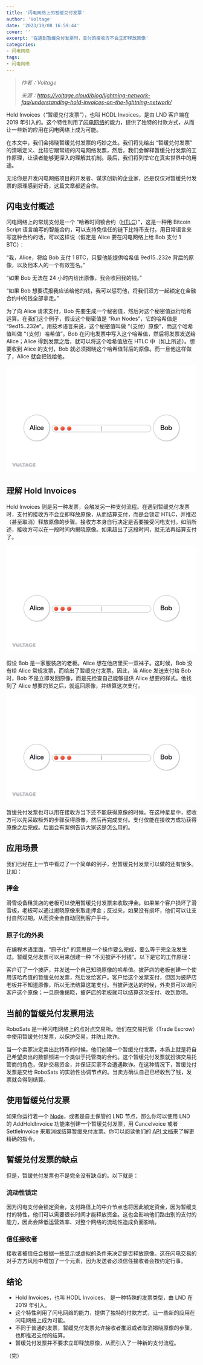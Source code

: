 ```yaml
---
title: '闪电网络上的暂缓兑付发票'
author: 'Voltage'
date: '2023/10/08 16:59:44'
cover: ''
excerpt: '在遇到暂缓兑付发票时，支付的接收方不会立即释放原像'
categories:
- 闪电网络
tags:
- 闪电网络
---
```



> *作者：Voltage*
> 
> *来源：<https://voltage.cloud/blog/lightning-network-faq/understanding-hold-invoices-on-the-lightning-network/>*



Hold Invoices（“暂缓兑付发票”），也叫 HODL Invoices，是由 LND 客户端在 2019 年引入的。这个特性利用了[闪电网络](https://voltage.cloud/blog/bitcoin-lightning-network/what-is-the-lightning-network)的能力，提供了独特的付款方式，从而让一些新的应用在闪电网络上成为可能。

在本文中，我们会揭晓暂缓兑付发票的巧妙之处。我们将先给出 “暂缓兑付发票” 的清晰定义、比较它跟常规的闪电网络发票，然后，我们会解释暂缓兑付发票的工作原理，让读者能够更深入的理解其机制。最后，我们将列举它在真实世界中的用途。

无论你是开发闪电网络项目的开发者、谋求创新的企业家，还是仅仅对暂缓兑付发票的原理感到好奇，这篇文章都适合你。

## 闪电支付概述

闪电网络上的常规支付是一个 “哈希时间锁合约（[HTLC](https://voltage.cloud/blog/lightning-network-faq/how-do-htlc-work-lightning-network/)）”，这是一种用 Bitcoin Script 语言编写的智能合约，可以支持免信任的链下比特币支付。用日常语言来写这种合约的话，可以这样说（假定是 Alice 要在闪电网络上给 Bob 支付 1 BTC）：

“我，Alice，将给 Bob 支付 1 BTC，只要他能提供哈希值 9ed15..232e 背后的原像，以及他本人的一个有效签名。”

“如果 Bob 无法在 24 小时内给出原像，我会收回我的钱。”

“如果 Bob 想要谎报我应该给他的钱，我可以惩罚他，将我们双方一起锁定在金融合约中的钱全部拿走。”

为了向 Alice 请求支付，Bob 先要生成一个秘密值，然后对这个秘密值运行哈希运算。在我们这个例子，假设这个秘密值是 “Run Nodes”，它的哈希值是 “9ed15..232e”。用技术语言来说，这个秘密值叫做 “（支付）原像”，而这个哈希值叫做 “（支付）哈希值”。Bob 在闪电发票中写入这个哈希值，然后将发票发送给 Alice；Alice 得到发票之后，就可以将这个哈希值放在 HTLC 中（如上所述）。想要收到 Alice 的支付，Bob 就必须揭晓这个哈希值背后的原像。而一旦他这样做了，Alice 就会把钱给他。

![img](../images/understanding-hold-invoices-on-the-lightning-network/hold-invoices-on-lnd-example-1.gif)

## 理解 Hold Invoices

Hold Invoices 则是另一种发票，会触发另一种支付流程。在遇到暂缓兑付发票时，支付的接收方不会立即释放原像，从而结算支付，而是会锁定 HTLC，并推迟（甚至取消）释放原像的步骤。接收方本身自行决定是否要接受闪电支付。如前所述，接收方可以在一段时间内揭晓原像。如果超出了这段时间，就无法再结算支付了。

![img](../images/understanding-hold-invoices-on-the-lightning-network/hodl-invoices-for-lnd-example-2-1024x576.gif)

假设 Bob 是一家服装店的老板。Alice 想在他店里买一双袜子。这时候，Bob 没有给 Alice 常规发票，而给出了暂缓兑付发票。因此，当 Alice 发送支付给 Bob 时，Bob 不是立即发回原像，而是先检查自己能够提供 Alice 想要的样式。他找到了 Alice 想要的货之后，就返回原像，并结算这次支付。

![img](../images/understanding-hold-invoices-on-the-lightning-network/hodl-invoices-for-lightning-network-example-3.gif)

暂缓兑付发票也可以用在接收方当下还不能获得原像的时候。在这种星星中，接收方可以先采取额外的步骤获得原像，然后再完成支付。支付仅能在接收方成功获得原像之后完成。后面会有案例告诉大家这是怎么用的。

## 应用场景

我们已经在上一节中看过了一个简单的例子，但暂缓兑付发票可以做的还有很多。比如：

### 押金

滑雪设备租赁店的老板可以使用暂缓兑付发票来收取押金。如果某个客户损坏了滑雪板，老板可以通过揭晓原像来取走押金；反过来，如果没有损坏，他们可以让支付自然过期，从而资金会自动回到客户手中。

### 原子化的外卖

在编程术语里面，“原子化” 的意思是一个操作要么完成，要么等于完全没发生过。暂缓兑付发票可以用来创建一种 “不见披萨不付钱”。以下是它的工作原理：

客户订了一个披萨，并发送一个自己知晓原像的哈希值。披萨店的老板创建一个使用该哈希值的暂缓兑付发票，然后发给客户。客户给这个发票支付，但因为披萨店老板并不知道原像，所以无法结算这笔支付。当披萨送达的时候，外卖员可以询问客户这个原像；一旦原像揭晓，披萨店的老板就可以结算这次支付、收到款项。

## 当前的暂缓兑付发票用法

RoboSats 是一种闪电网络上的点对点交易所。他们在交易托管（Trade Escrow）中使用暂缓兑付发票，以保护交易，并防止欺诈。

当一个卖家决定卖出比特币的时候，他们创建一个暂缓兑付发票，本质上就是将自己希望卖出的数额锁进一个类似于托管商的合约。这个暂缓兑付发票就扮演交易托管商的角色，保护交易资金，并保证买家不会遭遇欺诈。在这种情况下，暂缓兑付发票是交给 RoboSats 的实验性协调节点的。当卖方确认自己已经收到了钱，发票就会得到结算。

## 使用暂缓兑付发票

如果你运行着一个 [Node](https://voltage.cloud/nodes/)，或者是自主保管的 LND 节点，那么你可以使用 LND 的 AddHoldInvoice 功能来创建一个暂缓兑付发票，用 Cancelvoice 或者 SettleInvoice 来取消或结算暂缓兑付发票。你可以阅读他们的 [API 文档](https://lightning.engineering/api-docs/category/invoices-service?utm_source=Voltage-Blog&utm_medium=blog&utm_campaign=Understanding+Hold+Invoices+on+the+Lightning+Network)来了解更精确的指令。

## 暂缓兑付发票的缺点

但是，暂缓兑付发票也不是完全没有缺点的。以下就是：

### 流动性锁定

因为闪电支付会锁定资金，支付路径上的中介节点也将因此锁定资金，因为暂缓支付的特性，他们可以需要很长时间才能释放资金。这也会影响他们路由别的支付的能力，因此会降低运营效率、对整个网络的流动性造成负面影响。

### 信任接收者

接收者被信任会根据一些显示或虚拟的条件来决定是否释放原像。这在闪电交易的对手方方风险中增加了一个元素，因为发送者必须信任接收者会按约定行事。

## 结论

- Hold Invoices，也叫 HODL Invoices， 是一种特殊的发票类型，由 LND 在 2019 年引入。
- 这个特性利用了闪电网络的能力，提供了独特的付款方式，让一些新的应用在闪电网络上成为可能。
- 不同于普通的发票，暂缓兑付发票允许接收者推迟或者取消揭晓原像的步骤，也即推迟支付的结算。
- 暂缓兑付发票并不要求立即释放原像，从而引入了一种新的支付流程。

（完）